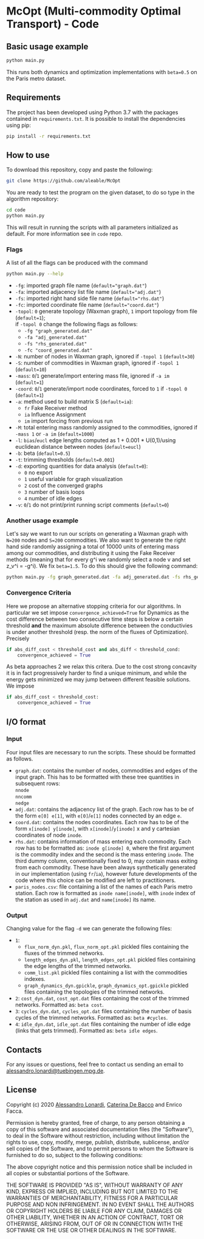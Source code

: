 # McOpt (Multi-commodity Optimal Transport) - Code

## Basic usage example
```bash
python main.py
```  
This runs both dynamics and optimization implementations with `beta=0.5` on the Paris metro dataset.

## Requirements

The project has been developed using Python 3.7 with the packages contained in ```requirements.txt```. It is possible to install the dependencies using pip:
```bash
pip install -r requirements.txt
```

## How to use

To download this repository, copy and paste the following:

```bash
git clone https://github.com/aleable/McOpt
```

You are ready to test the program on the given dataset, to do so type in the algorithm repository:

```bash
cd code
python main.py
```

This will result in running the scripts with all parameters initialized as default. For more information see in ```code``` repo.

### Flags

A list of all the flags can be produced with the command
```bash
python main.py --help
```

- ```-fg```: imported graph file name (```default="graph.dat"```)
- ```-fa```: imported adjacency list file name (```default="adj.dat"```)
- ```-fs```: imported right hand side file name (```default="rhs.dat"```)
- ```-fc```: imported coordinate file name (```default="coord.dat"```)
- ```-topol```: ```0``` generate topology (Waxman graph), ```1``` import topology from file (```default=1```); <br/>
  if ```-topol 0``` change the following flags as follows:
  - ```-fg "graph_generated.dat"```
  - ```-fa "adj_generated.dat"```
  - ```-fs "rhs_generated.dat"```
  - ```-fc "coord_generated.dat"```
- ```-N```: number of nodes in Waxman graph, ignored if ```-topol 1``` (```default=30```)
- ```-S```: number of commodities in Waxman graph, ignored if ```-topol 1``` (```default=10```)
- ```-mass```: ```0```/```1``` generate/import entering mass file, ignored if ```-a im``` (```default=1```)
- ```-coord```: ```0```/```1``` generate/import node coordinates, forced to ```1``` if ```-topol 0``` (```default=1```)
- ```-a```: method used to build matrix S (```default=ia```):
  - ```fr``` Fake Receiver method
  - ```ia``` Influence Assignment
  - ```im``` import forcing from previous run
- ```-M```: total entering mass randomly assigned to the commodities, ignored if ```-mass 1``` or ```-a im``` (```default=1000```)
- ```-l```: ```bias```/```eucl``` edge lengths computed as  1 + 0.001 * U(0,1)/using euclidean distance between nodes (```default=eucl```)
- ```-b```: beta (```default=0.5```)
- ```-t```: trimming thresholds (```default=0.001```)
- ```-d```: exporting quantities for data analysis (```default=0```):
  - ```0``` no export
  - ```1``` useful variable for graph visualization
  - ```2``` cost of the converged graphs
  - ```3``` number of basis loops
  - ```4``` number of idle edges
- ```-v```: ```0```/```1``` do not print/print running script comments (```default=0```)

### Another usage example

Let's say we want to run our scripts on generating a Waxman graph with ```N=200``` nodes and ```S=200``` commodities. We also want to generate the right hand side randomly assigning a total of 10000 units of entering mass among our commodities, and distributing it using the Fake Receiver methods (meaning that for every g^i we randomly select a node v and set z_v^i = -g^i). We fix ```beta=1.5```. To do this should give the following command:<br/>
```bash
python main.py -fg graph_generated.dat -fa adj_generated.dat -fs rhs_generated.dat -fc coord_generated.dat -topol 0 -N 200 -S 200 -a fr -mass 0 -M 10000 -b 1.5
```

### Convergence Criteria

Here we propose an alternative stopping criteria for our algorithms. In particular we set impose ```convergence_achieved=True``` for Dynamics as the cost difference between two consecutive time steps is below a certain threshold <b>and</b> the maximum absolute difference between the conductivies is under another threshold (resp. the norm of the fluxes of Optimization). Precisely
```python
if abs_diff_cost < threshold_cost and abs_diff < threshold_cond:
    convergence_achieved = True
```
As beta approaches 2 we relax this critera. Due to the cost strong concavity it is in fact progressively harder to find a unique minimum, and while the energy gets minimized we may jump between different feasible solutions. We impose
```python
if abs_diff_cost < threshold_cost:
    convergence_achieved = True
```

## I/O format

### Input

Four input files are necessary to run the scripts. These should be formatted as follows.
- ```graph.dat```: contains the number of nodes, commodities and edges of the input graph. This has to be formatted with these tree quantities in subsequent rows:<br/>
```nnode```<br/>
```nncomm```<br/>
```nedge```
- ```adj.dat```: contains the adjacency list of the graph. Each row has to be of the form ```e[0] e[1]```, with ```e[0]```/```e[1]``` nodes connected by an edge ```e```.
- ```coord.dat```: contains the nodes coordinates. Each row has to be of the form ```x[inode] y[inode]```, with ```x[inode]```/```y[inode]``` x and y cartesian coordinates of node ```inode```.
- ```rhs.dat```: contains information of mass entering each commodity. Each row has to be formatted as: ```inode g[inode] 0```, where the first argument is the commodity index and the second is the mass entering ```inode```. The third dummy column, conventionally fixed to 0, may contain mass exiting from each commodity. These have been always synthetically generated in our implementation (using ```fr```/```ia```), however future developments of the code where this choice can be modified are left to practitioners.
- ```paris_nodes.csv```: file containing a list of the names of each Paris metro station. Each row is formatted as ```inode name[inode]```, with ```inode``` index of the station as used in ```adj.dat``` and ```name[inode]``` its name.
### Output

Changing value for the flag ```-d``` we can generate the following files:
- ```1```:
  - ```flux_norm_dyn.pkl```, ```flux_norm_opt.pkl``` pickled files containing the fluxes of the trimmed networks.
  - ```length_edges_dyn.pkl```, ```length_edges_opt.pkl``` pickled files containing the edge lengths of the trimmed networks.
  - ```comm_list.pkl``` pickled files containing a list with the commodities indexes.
  - ```graph_dynamics_dyn.gpickle```, ```graph_dynamics_opt.gpickle``` pickled files containing the topologies of the trimmed networks.
- ```2```: ```cost_dyn.dat```, ```cost_opt.dat``` files containing the cost of the trimmed networks. Formatted as: ```beta cost```.
- ```3```: ```cycles_dyn.dat```, ```cycles_opt.dat``` files containing the number of basis cycles of the trimmed networks. Formatted as: ```beta #cycles```.
- ```4```: ```idle_dyn.dat```, ```idle_opt.dat``` files containing the number of idle edge (links that gets trimmed). Formatted as:  ```beta idle edges```.

## Contacts

For any issues or questions, feel free to contact us sending an email to <a href="alessandro.lonardi@tuebingen.mpg.de
">alessandro.lonardi@tuebingen.mpg.de</a>.

## License

Copyright (c) 2020 <a href="https://aleable.github.io/">Alessandro Lonardi</a>, <a href="https://www.cdebacco.com/">Caterina De Bacco</a> and Enrico Facca.

Permission is hereby granted, free of charge, to any person obtaining a copy of this software and associated documentation files (the "Software"), to deal in the Software without restriction, including without limitation the rights to use, copy, modify, merge, publish, distribute, sublicense, and/or sell copies of the Software, and to permit persons to whom the Software is furnished to do so, subject to the following conditions:

The above copyright notice and this permission notice shall be included in all copies or substantial portions of the Software.

THE SOFTWARE IS PROVIDED "AS IS", WITHOUT WARRANTY OF ANY KIND, EXPRESS OR IMPLIED, INCLUDING BUT NOT LIMITED TO THE WARRANTIES OF MERCHANTABILITY, FITNESS FOR A PARTICULAR PURPOSE AND NON INFRINGEMENT. IN NO EVENT SHALL THE AUTHORS OR COPYRIGHT HOLDERS BE LIABLE FOR ANY CLAIM, DAMAGES OR OTHER LIABILITY, WHETHER IN AN ACTION OF CONTRACT, TORT OR OTHERWISE, ARISING FROM, OUT OF OR IN CONNECTION WITH THE SOFTWARE OR THE USE OR OTHER DEALINGS IN THE SOFTWARE.
